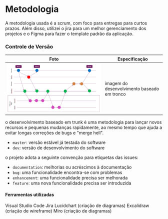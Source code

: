 # Metodologia

A metodologia usada é a scrum, com foco para entregas para curtos prazos. Além disso, utilizei o jira para um melhor gerenciamento dos projetos e o Figma para fazer o template padrão da aplicação.

### Controle de Versão

| Foto | Especificação |
| ------ | -------------- |
![TRUNK BASED](</Docs/Img/gitflow.png>) | imagem do desenvolvimento baseado em tronco
o desenvolvimento baseado em trunk é uma metodologia para lançar novos recursos e pequenas mudanças rapidamente, ao mesmo tempo que ajuda a evitar longas correções de bugs e "merge hell".


- `master`: versão estável já testada do software
- `dev`: versão de desenvolvimento do software

 o projeto adota a seguinte convenção para
etiquetas das issues:

- `documentation`: melhorias ou acréscimos à documentação
- `bug`: uma funcionalidade encontra-se com problemas
- `enhancement`: uma funcionalidade precisa ser melhorada
- `feature`: uma nova funcionalidade precisa ser introduzida

#### Ferramentas utilizadas

Visual Studio Code
Jira
Lucidchart (criação de diagramas)
Excalidraw (criação de wireframe)
Miro (criação de diagramas)
